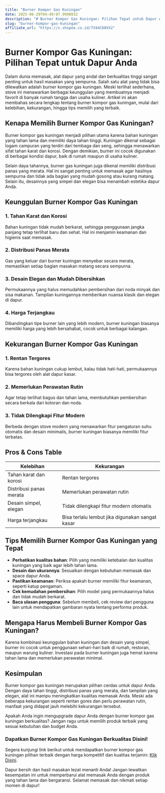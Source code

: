 ```yaml
---
title: "Burner Kompor Gas Kuningan"
date: 2025-06-29T04:49:07.999803Z
description: "# Burner Kompor Gas Kuningan: Pilihan Tepat untuk Dapur Anda..."
slug: "burner-kompor-gas-kuningan"
affiliate_url: "https://s.shopee.co.id/7V44C68VX2"
---
```

# Burner Kompor Gas Kuningan: Pilihan Tepat untuk Dapur Anda

Dalam dunia memasak, alat dapur yang andal dan berkualitas tinggi sangat penting untuk hasil masakan yang sempurna. Salah satu alat yang tidak bisa dilewatkan adalah burner kompor gas kuningan. Meski terlihat sederhana, stove ini menawarkan berbagai keunggulan yang membuatnya menjadi favorit di banyak rumah tangga dan usaha kuliner. Artikel ini akan membahas secara lengkap tentang burner kompor gas kuningan, mulai dari kelebihan, kekurangan, hingga tips memilih yang terbaik.

## Kenapa Memilih Burner Kompor Gas Kuningan?

Burner kompor gas kuningan menjadi pilihan utama karena bahan kuningan yang tahan lama dan memiliki daya tahan tinggi. Kuningan dikenal sebagai logam campuran yang terdiri dari tembaga dan seng, sehingga menawarkan sifat tahan karat dan korosi. Dengan demikian, burner ini cocok digunakan di berbagai kondisi dapur, baik di rumah maupun di usaha kuliner.

Selain daya tahannya, burner gas kuningan juga dikenal memiliki distribusi panas yang merata. Hal ini sangat penting untuk memasak agar hasilnya sempurna dan tidak ada bagian yang mudah gosong atau kurang matang. Selain itu, desainnya yang simpel dan elegan bisa menambah estetika dapur Anda.

## Keunggulan Burner Kompor Gas Kuningan

### 1. Tahan Karat dan Korosi

Bahan kuningan tidak mudah berkarat, sehingga penggunaan jangka panjang tetap terlihat baru dan sehat. Hal ini menjamin keamanan dan higienis saat memasak.

### 2. Distribusi Panas Merata

Gas yang keluar dari burner kuningan menyebar secara merata, memastikan setiap bagian masakan matang secara sempurna.

### 3. Desain Elegan dan Mudah Dibersihkan

Permukaannya yang halus memudahkan pembersihan dari noda minyak dan sisa makanan. Tampilan kuningannya memberikan nuansa klasik dan elegan di dapur.

### 4. Harga Terjangkau

Dibandingkan tipe burner lain yang lebih modern, burner kuningan biasanya memiliki harga yang lebih bersahabat, cocok untuk berbagai kalangan.

## Kekurangan Burner Kompor Gas Kuningan

### 1. Rentan Tergores

Karena bahan kuningan cukup lembut, kalau tidak hati-hati, permukaannya bisa tergores oleh alat dapur kasar.

### 2. Memerlukan Perawatan Rutin

Agar tetap terlihat bagus dan tahan lama, membutuhkan pembersihan secara berkala dari kotoran dan noda.

### 3. Tidak Dilengkapi Fitur Modern

Berbeda dengan stove modern yang menawarkan fitur pengaturan suhu otomatis dan desain minimalis, burner kuningan biasanya memiliki fitur terbatas.

## Pros & Cons Table

| Kelebihan                                | Kekurangan                                    |
|------------------------------------------|----------------------------------------------|
| Tahan karat dan korosi                 | Rentan tergores                            |
| Distribusi panas merata               | Memerlukan perawatan rutin               |
| Desain simpel, elegan                | Tidak dilengkapi fitur modern otomatis   |
| Harga terjangkau                         | Bisa terlalu lembut jika digunakan sangat kasar |

## Tips Memilih Burner Kompor Gas Kuningan yang Tepat

- **Perhatikan kualitas bahan**: Pilih yang memiliki ketebalan dan kualitas kuningan yang baik agar lebih tahan lama.
- **Desain dan ukurannya**: Sesuaikan dengan kebutuhan memasak dan space dapur Anda.
- **Pastikan keamanan**: Periksa apakah burner memiliki fitur keamanan, seperti katup pengaman.
- **Cek kemudahan pembersihan**: Pilih model yang permukaannya halus dan tidak mudah berkarat.
- **Baca ulasan pengguna**: Sebelum membeli, cek review dari pengguna lain untuk mendapatkan gambaran nyata tentang performa produk.

## Mengapa Harus Membeli Burner Kompor Gas Kuningan?

Karena kombinasi keunggulan bahan kuningan dan desain yang simpel, burner ini cocok untuk penggunaan sehari-hari baik di rumah, restoran, maupun warung kuliner. Investasi pada burner kuningan juga hemat karena tahan lama dan memerlukan perawatan minimal.

## Kesimpulan

Burner kompor gas kuningan merupakan pilihan cerdas untuk dapur Anda. Dengan daya tahan tinggi, distribusi panas yang merata, dan tampilan yang elegan, alat ini mampu meningkatkan kualitas memasak Anda. Meski ada beberapa kekurangan seperti rentan gores dan perlu perawatan rutin, manfaat yang didapat jauh melebihi kekurangan tersebut.

Apakah Anda ingin mengupgrade dapur Anda dengan burner kompor gas kuningan berkualitas? Jangan ragu untuk memilih produk terbaik yang sesuai kebutuhan dan budget Anda.

### Dapatkan Burner Kompor Gas Kuningan Berkualitas Disini!

Segera kunjungi link berikut untuk mendapatkan burner kompor gas kuningan pilihan terbaik dengan harga kompetitif dan kualitas terjamin: [Klik Disini](https://s.shopee.co.id/7V44C68VX2).

Dapur bersih dan hasil masakan lezat menanti Anda! Jangan lewatkan kesempatan ini untuk memperbarui alat memasak Anda dengan produk yang tahan lama dan bergaransi. Selamat memasak dan nikmati setiap momen di dapur!